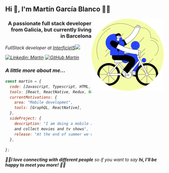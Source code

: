 <h2> Hi 👋, I'm Martín García Blanco 👨‍💻</h2>
<img align='right' src="./me.png" width="230" >
<h3 align="right">A passionate full stack developer from Galicia, but currently living in Barcelona</h3>
<p><em>FullStack developer at <a href="http://www.interficie.com">InterficieIS</a><img src="https://media.giphy.com/media/fYSnHlufseco8Fh93Z/giphy.gif" width="30"></</p>

[![Linkedin: Martin](https://img.shields.io/badge/-Martin-blue?style=flat-square&logo=Linkedin&logoColor=white&link=https://www.linkedin.com/in/martin-garcia-blanco/)](https://www.linkedin.com/in/martin-garcia-blanco/)
[![GitHub Martin](https://img.shields.io/github/followers/martin-garcia-blanco?label=follow&style=social)](https://github.com/martin-garcia-blanco)

### A little more about me...

```javascript
const martin = {
  code: [Javascript, Typescript, HTML, CSS, Java],
  tools: [React, ReactNative, Redux, Node, Jest, Testing Library, Docker],
  currentMotivations: {
    area: "Mobile developmet",
    tools: [GraphQL, ReactNative],
  },
  sideProject: {
    description: "I am doing a mobile application with ReactNative to find, rate,
    and collect movies and tv shows", 
    release: "At the end of summer we will have the first release",
  },
  
};
```

<div >
 <em>🤘🏼<b>I love connecting with different people</b> so if you want to say <b>hi, I'll be happy to meet you more!</b> 🤘🏼</em>
</div>

